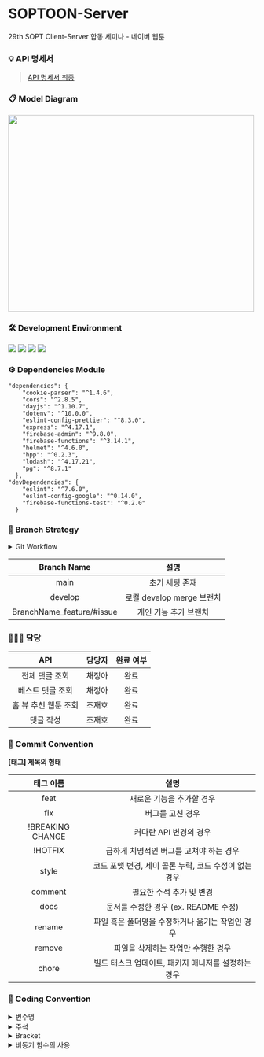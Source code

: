 # SOPTOON-Server
29th SOPT Client-Server 합동 세미나 - 네이버 웹툰

### 💡 API 명세서
> [API 명세서 최종](https://www.notion.so/storypanda/API-24bb15fb98b74242a1e9e3c593e23bb6)

### 📋 Model Diagram
<img src = "https://user-images.githubusercontent.com/20807197/143522994-35a9db64-0f49-44df-9ae2-6357ea40cd99.png" width="500px" height="400px" />

### 🛠 Development Environment
<img src="https://img.shields.io/badge/Node.js-v16-green"/> <img src="https://img.shields.io/badge/Express-v4.16.1-green"/> <img src="https://img.shields.io/badge/PostgreSQL-v12.5-blue"/> <img src="https://img.shields.io/badge/Firebase-v9.23-blue"/>

### ⚙️ Dependencies Module
```
"dependencies": {
    "cookie-parser": "^1.4.6",
    "cors": "^2.8.5",
    "dayjs": "^1.10.7",
    "dotenv": "^10.0.0",
    "eslint-config-prettier": "^8.3.0",
    "express": "^4.17.1",
    "firebase-admin": "^9.8.0",
    "firebase-functions": "^3.14.1",
    "helmet": "^4.6.0",
    "hpp": "^0.2.3",
    "lodash": "^4.17.21",
    "pg": "^8.7.1"
  },
"devDependencies": {
    "eslint": "^7.6.0",
    "eslint-config-google": "^0.14.0",
    "firebase-functions-test": "^0.2.0"
  }
 ```
 
### 📌 Branch Strategy

<details>
<summary>Git Workflow</summary>
<div markdown="1">       

```
 1. local - feature에서 각자 기능 작업
 2. 작업 완료 후 remote-develop 에 PR
 4. 코드 리뷰 후 Confirm 받고 Merge
 5. remote - develop 에 Merge 될 때 마다 모든 팀원 remote - develop pull 받아 최신 상태 유지
 ```

</div>
</details>

| Branch Name | 설명 |
| :---: | :-----: |
| main | 초기 세팅 존재 |
| develop | 로컬 develop merge 브랜치 |
| BranchName_feature/#issue | 개인 기능 추가 브랜치 |

### 🙋🏻‍♀️ 담당

| API | 담당자 | 완료 여부 |
| :-----: | :---: | :---: |
| 전체 댓글 조회 | 채정아 | 완료 |
| 베스트 댓글 조회 | 채정아 | 완료 |
| 홈 뷰 추천 웹툰 조회 | 조재호 | 완료 |
| 댓글 작성 | 조재호 | 완료 |

### 📌 Commit Convention

**[태그] 제목의 형태**

| 태그 이름| 설명 |
| :--: | :-----: |
| feat | 새로운 기능을 추가할 경우 |
| fix | 버그를 고친 경우 |
| !BREAKING CHANGE | 커다란 API 변경의 경우 |
| !HOTFIX | 급하게 치명적인 버그를 고쳐야 하는 경우 |
| style | 코드 포맷 변경, 세미 콜론 누락, 코드 수정이 없는 경우 |
| comment | 필요한 주석 추가 및 변경 |
| docs | 문서를 수정한 경우 (ex. README 수정) |
| rename | 파일 혹은 폴더명을 수정하거나 옮기는 작업인 경우 |
| remove | 파일을 삭제하는 작업만 수행한 경우 |
| chore | 빌드 태스크 업데이트, 패키지 매니저를 설정하는 경우 |

### 📌 Coding Convention

<details>
<summary>변수명</summary>   
<div markdown="1">       
      
 
 1. Camel Case 사용 
   - lower Camel Case
 2. 함수의 경우 동사+명사 사용 
   - ex) getInformation()
 3. 약어는 되도록 사용하지 않는다.
 
</div>
</details>


<details>
<summary>주석</summary>
<div markdown="1">       
  
 1. 주석은 /** */ 를 사용한다.
 
</div>
</details>

<details>
<summary>Bracket</summary>
<div markdown="1">       

 ``` javascript
 // 한줄 if 문 - 여러 줄로 작성
  if(trigger) {
    return;
  }
 ```
 ``` javascript 
 // 괄호 사용 한칸 띄우고 사용한다.
  if (left == true) {
     return;
  }
 ```
 ``` javascript 
 // 띄어쓰기
  if (a == 5) { // 양쪽 사이로 띄어쓰기
     return;  
  }
 ```
 
</div>
</details>

<details>
<summary>비동기 함수의 사용</summary>
<div markdown="1">       

 1. async, await 함수 사용을 지향한다.
 
</div>
</details>
